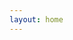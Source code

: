 ```yaml
---
layout: home
---
```



<PageIframe top="-100px" wait="3" src="http://ued.fpi-inc.site/element-plus-expand/#/zh-CN/component/dynamic-form"></PageIframe>